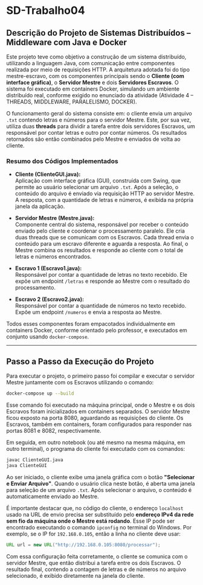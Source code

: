 # SD-Trabalho04

## **Descrição do Projeto de Sistemas Distribuídos – Middleware com Java e Docker**

Este projeto teve como objetivo a construção de um sistema distribuído, utilizando a linguagem Java, com comunicação entre componentes realizada por meio de requisições HTTP. A arquitetura adotada foi do tipo mestre-escravo, com os componentes principais sendo o **Cliente (com interface gráfica)**, o **Servidor Mestre** e dois **Servidores Escravos**. O sistema foi executado em containers Docker, simulando um ambiente distribuído real, conforme exigido no enunciado da atividade (Atividade 4 – THREADS, MIDDLEWARE, PARALELISMO, DOCKER).

O funcionamento geral do sistema consiste em: o cliente envia um arquivo `.txt` contendo letras e números para o servidor Mestre. Este, por sua vez, utiliza duas **threads** para dividir a tarefa entre dois servidores Escravos, um responsável por contar letras e outro por contar números. Os resultados retornados são então combinados pelo Mestre e enviados de volta ao cliente.

### **Resumo dos Códigos Implementados**

- **Cliente (ClienteGUI.java):**  
  Aplicação com interface gráfica (GUI), construída com Swing, que permite ao usuário selecionar um arquivo `.txt`. Após a seleção, o conteúdo do arquivo é enviado via requisição HTTP ao servidor Mestre. A resposta, com a quantidade de letras e números, é exibida na própria janela da aplicação.

- **Servidor Mestre (Mestre.java):**  
  Componente central do sistema, responsável por receber o conteúdo enviado pelo cliente e coordenar o processamento paralelo. Ele cria duas threads que se comunicam com os Escravos. Cada thread envia o conteúdo para um escravo diferente e aguarda a resposta. Ao final, o Mestre combina os resultados e responde ao cliente com o total de letras e números encontrados.

- **Escravo 1 (Escravo1.java):**  
  Responsável por contar a quantidade de letras no texto recebido. Ele expõe um endpoint `/letras` e responde ao Mestre com o resultado do processamento.

- **Escravo 2 (Escravo2.java):**  
  Responsável por contar a quantidade de números no texto recebido. Expõe um endpoint `/numeros` e envia a resposta ao Mestre.

Todos esses componentes foram empacotados individualmente em containers Docker, conforme orientado pelo professor, e executados em conjunto usando `docker-compose`.

---

## **Passo a Passo da Execução do Projeto**

Para executar o projeto, o primeiro passo foi compilar e executar o servidor Mestre juntamente com os Escravos utilizando o comando:

```bash
docker-compose up --build
```

Esse comando foi executado na máquina principal, onde o Mestre e os dois Escravos foram inicializados em containers separados. O servidor Mestre ficou exposto na porta 8080, aguardando as requisições do cliente. Os Escravos, também em containers, foram configurados para responder nas portas 8081 e 8082, respectivamente.

Em seguida, em outro notebook (ou até mesmo na mesma máquina, em outro terminal), o programa do cliente foi executado com os comandos:

```bash
javac ClienteGUI.java
java ClienteGUI
```

Ao ser iniciado, o cliente exibe uma janela gráfica com o botão **"Selecionar e Enviar Arquivo"**. Quando o usuário clica neste botão, é aberta uma janela para seleção de um arquivo `.txt`. Após selecionar o arquivo, o conteúdo é automaticamente enviado ao Mestre.

É importante destacar que, no código do cliente, o endereço `localhost` usado na URL de envio precisa ser substituído pelo **endereço IPv4 da rede sem fio da máquina onde o Mestre está rodando**. Esse IP pode ser encontrado executando o comando `ipconfig` no terminal do Windows. Por exemplo, se o IP for `192.168.0.105`, então a linha no cliente deve usar:

```java
URL url = new URL("http://192.168.0.105:8080/processar");
```

Com essa configuração feita corretamente, o cliente se comunica com o servidor Mestre, que então distribui a tarefa entre os dois Escravos. O resultado final, contendo a contagem de letras e de números no arquivo selecionado, é exibido diretamente na janela do cliente.


